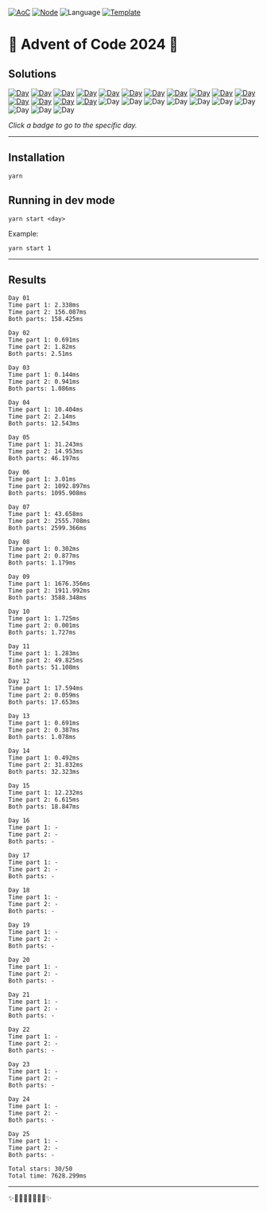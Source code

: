 <!-- Entries between SOLUTIONS and RESULTS tags are auto-generated -->

[![AoC](https://badgen.net/badge/AoC/2024/blue)](https://adventofcode.com/2024)
[![Node](https://badgen.net/badge/Node/v16.13.0+/blue)](https://nodejs.org/en/download/)
![Language](https://badgen.net/badge/Language/TypeScript/blue)
[![Template](https://badgen.net/badge/Template/aocrunner/blue)](https://github.com/caderek/aocrunner)

# 🎄 Advent of Code 2024 🎄

## Solutions

<!--SOLUTIONS-->

[![Day](https://badgen.net/badge/01/%E2%98%85%E2%98%85/green)](src/day01)
[![Day](https://badgen.net/badge/02/%E2%98%85%E2%98%85/green)](src/day02)
[![Day](https://badgen.net/badge/03/%E2%98%85%E2%98%85/green)](src/day03)
[![Day](https://badgen.net/badge/04/%E2%98%85%E2%98%85/green)](src/day04)
[![Day](https://badgen.net/badge/05/%E2%98%85%E2%98%85/green)](src/day05)
[![Day](https://badgen.net/badge/06/%E2%98%85%E2%98%85/green)](src/day06)
[![Day](https://badgen.net/badge/07/%E2%98%85%E2%98%85/green)](src/day07)
[![Day](https://badgen.net/badge/08/%E2%98%85%E2%98%85/green)](src/day08)
[![Day](https://badgen.net/badge/09/%E2%98%85%E2%98%85/green)](src/day09)
[![Day](https://badgen.net/badge/10/%E2%98%85%E2%98%85/green)](src/day10)
[![Day](https://badgen.net/badge/11/%E2%98%85%E2%98%85/green)](src/day11)
[![Day](https://badgen.net/badge/12/%E2%98%85%E2%98%85/green)](src/day12)
[![Day](https://badgen.net/badge/13/%E2%98%85%E2%98%85/green)](src/day13)
[![Day](https://badgen.net/badge/14/%E2%98%85%E2%98%85/green)](src/day14)
[![Day](https://badgen.net/badge/15/%E2%98%85%E2%98%85/green)](src/day15)
![Day](https://badgen.net/badge/16/%E2%98%86%E2%98%86/gray)
![Day](https://badgen.net/badge/17/%E2%98%86%E2%98%86/gray)
![Day](https://badgen.net/badge/18/%E2%98%86%E2%98%86/gray)
![Day](https://badgen.net/badge/19/%E2%98%86%E2%98%86/gray)
![Day](https://badgen.net/badge/20/%E2%98%86%E2%98%86/gray)
![Day](https://badgen.net/badge/21/%E2%98%86%E2%98%86/gray)
![Day](https://badgen.net/badge/22/%E2%98%86%E2%98%86/gray)
![Day](https://badgen.net/badge/23/%E2%98%86%E2%98%86/gray)
![Day](https://badgen.net/badge/24/%E2%98%86%E2%98%86/gray)
![Day](https://badgen.net/badge/25/%E2%98%86%E2%98%86/gray)

<!--/SOLUTIONS-->

_Click a badge to go to the specific day._

---

## Installation

```
yarn
```

## Running in dev mode

```
yarn start <day>
```

Example:

```
yarn start 1
```

---

## Results

<!--RESULTS-->

```
Day 01
Time part 1: 2.338ms
Time part 2: 156.087ms
Both parts: 158.425ms
```

```
Day 02
Time part 1: 0.691ms
Time part 2: 1.82ms
Both parts: 2.51ms
```

```
Day 03
Time part 1: 0.144ms
Time part 2: 0.941ms
Both parts: 1.086ms
```

```
Day 04
Time part 1: 10.404ms
Time part 2: 2.14ms
Both parts: 12.543ms
```

```
Day 05
Time part 1: 31.243ms
Time part 2: 14.953ms
Both parts: 46.197ms
```

```
Day 06
Time part 1: 3.01ms
Time part 2: 1092.897ms
Both parts: 1095.908ms
```

```
Day 07
Time part 1: 43.658ms
Time part 2: 2555.708ms
Both parts: 2599.366ms
```

```
Day 08
Time part 1: 0.302ms
Time part 2: 0.877ms
Both parts: 1.179ms
```

```
Day 09
Time part 1: 1676.356ms
Time part 2: 1911.992ms
Both parts: 3588.348ms
```

```
Day 10
Time part 1: 1.725ms
Time part 2: 0.001ms
Both parts: 1.727ms
```

```
Day 11
Time part 1: 1.283ms
Time part 2: 49.825ms
Both parts: 51.108ms
```

```
Day 12
Time part 1: 17.594ms
Time part 2: 0.059ms
Both parts: 17.653ms
```

```
Day 13
Time part 1: 0.691ms
Time part 2: 0.387ms
Both parts: 1.078ms
```

```
Day 14
Time part 1: 0.492ms
Time part 2: 31.832ms
Both parts: 32.323ms
```

```
Day 15
Time part 1: 12.232ms
Time part 2: 6.615ms
Both parts: 18.847ms
```

```
Day 16
Time part 1: -
Time part 2: -
Both parts: -
```

```
Day 17
Time part 1: -
Time part 2: -
Both parts: -
```

```
Day 18
Time part 1: -
Time part 2: -
Both parts: -
```

```
Day 19
Time part 1: -
Time part 2: -
Both parts: -
```

```
Day 20
Time part 1: -
Time part 2: -
Both parts: -
```

```
Day 21
Time part 1: -
Time part 2: -
Both parts: -
```

```
Day 22
Time part 1: -
Time part 2: -
Both parts: -
```

```
Day 23
Time part 1: -
Time part 2: -
Both parts: -
```

```
Day 24
Time part 1: -
Time part 2: -
Both parts: -
```

```
Day 25
Time part 1: -
Time part 2: -
Both parts: -
```

```
Total stars: 30/50
Total time: 7628.299ms
```

<!--/RESULTS-->

---

✨🎄🎁🎄🎅🎄🎁🎄✨